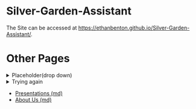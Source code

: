 # Silver-Garden-Assistant

 The Site can be accessed at 
 <https://ethanbenton.github.io/Silver-Garden-Assistant/>.

 # Other Pages

<details>
  <summary>Placeholder(drop down)</summary>

    idk how links work here

</details>


<details><summary>Trying again</summary>

[Test](https://ethanbenton.github.io/Silver-Garden-Assistant/)

</details>


  - [Presentations (md)](presentations)
  - [About Us (md)](about_us)
